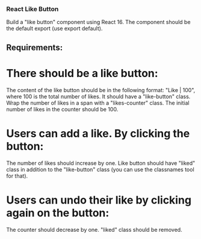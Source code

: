 ### React Like Button

Build a "like button" component using React 16. The component should be the default export (use export default).

## Requirements:
 # There should be a like button:

The content of the like button should be in the following format: "Like | 100", where 100 is the total number of likes.
It should have a "like-button" class.
Wrap the number of likes in a span with a "likes-counter" class.
The initial number of likes in the counter should be 100.


#  Users can add a like. By clicking the button:

The number of likes should increase by one.
Like button should have "liked" class in addition to the "like-button" class (you can use the classnames tool for that).


# Users can undo their like by clicking again on the button:

The counter should decrease by one.
"liked" class should be removed.